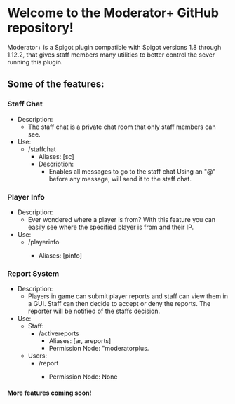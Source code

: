 # Welcome to the Moderator+ GitHub repository!
Moderator+ is a Spigot plugin compatible with Spigot versions 1.8 through 1.12.2, that gives staff members many utilities to better control the sever running this plugin.

## Some of the features:

### Staff Chat
  * Description:
    * The staff chat is a private chat room that only staff members can see.
  * Use:
    * /staffchat
       * Aliases: [sc]
       * Description:
           * Enables all messages to go to the staff chat
  Using an "@" before any message, will send it to the staff chat.
  
### Player Info 
  * Description:
    * Ever wondered where a player is from? With this feature you can easily see where the specified player is from and their IP. 
  * Use:
    * /playerinfo <Player>
       * Aliases: [pinfo]
 ### Report System
   * Description:
     * Players in game can submit player reports and staff can view them in a GUI. Staff can then decide to accept or deny the reports. The reporter will be notified of the staffs decision. 
   * Use:
      * Staff:
         * /activereports
             * Aliases: [ar, areports]
             * Permission Node: "moderatorplus.
      * Users:
         * /report <player>
             * Permission Node: None
  
  #### More features coming soon! 
